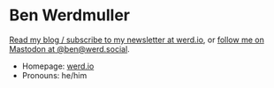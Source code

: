 # Ben Werdmuller

[Read my blog / subscribe to my newsletter at werd.io](https://werd.io), or [follow me on Mastodon at @ben@werd.social](https://werd.social/@ben).

- Homepage: [werd.io](https://werd.io)
- Pronouns: he/him

<!--
**benwerd/benwerd** is a ✨ _special_ ✨ repository because its `README.md` (this file) appears on your GitHub profile.

Here are some ideas to get you started:

- 🔭 I’m currently working on ...
- 🌱 I’m currently learning ...
- 👯 I’m looking to collaborate on ...
- 🤔 I’m looking for help with ...
- 💬 Ask me about ...
- 📫 How to reach me: ...
- 😄 Pronouns: ...
- ⚡ Fun fact: ...
-->
